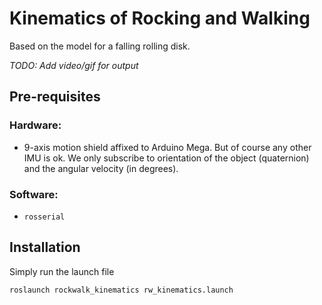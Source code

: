 # Kinematics of Rocking and Walking

Based on the model for a falling rolling disk.

*TODO: Add video/gif for output*

## Pre-requisites

### Hardware:
* 9-axis motion shield affixed to Arduino Mega. But of course any other IMU is ok.
We only subscribe to orientation of the object (quaternion) and the angular velocity (in degrees).


### Software:
* `rosserial`


## Installation

Simply run the launch file

```
roslaunch rockwalk_kinematics rw_kinematics.launch
```
